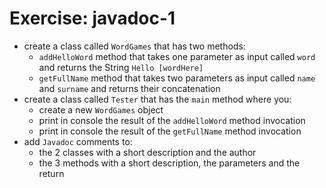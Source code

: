 # Exercise: javadoc-1
* create a class called `WordGames` that has two methods:
  * `addHelloWord` method that takes one parameter as input called `word` and returns the String `Hello [wordHere]`
  * `getFullName` method that takes two parameters as input called `name` and `surname` and returns their concatenation
* create a class called `Tester` that has the `main` method where you:
  * create a new `WordGames` object
  * print in console the result of the `addHelloWord` method invocation
  * print in console the result of the `getFullName` method invocation
* add `Javadoc` comments to:
  * the 2 classes with a short description and the author
  * the 3 methods with a short description, the parameters and the return
